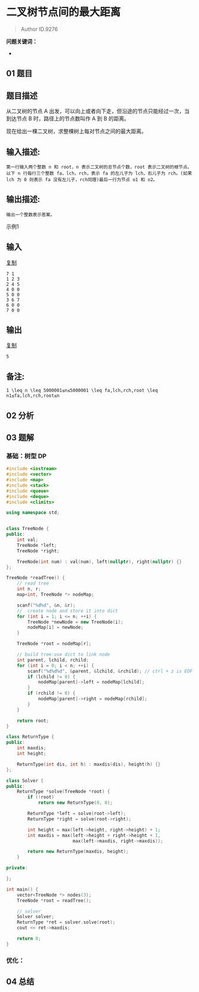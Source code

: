 # 二叉树节点间的最大距离
> Author ID.9276 

**问题关键词：**

- 

## 01 题目

## 题目描述

从二叉树的节点 A 出发，可以向上或者向下走，但沿途的节点只能经过一次，当到达节点 B 时，路径上的节点数叫作 A 到 B 的距离。

现在给出一棵二叉树，求整棵树上每对节点之间的最大距离。

## 输入描述:

```
第一行输入两个整数 n 和 root，n 表示二叉树的总节点个数，root 表示二叉树的根节点。以下 n 行每行三个整数 fa，lch，rch，表示 fa 的左儿子为 lch，右儿子为 rch。(如果 lch 为 0 则表示 fa 没有左儿子，rch同理)最后一行为节点 o1 和 o2。
```

## 输出描述:

```
输出一个整数表示答案。
```

示例1

## 输入

[复制](javascript:void(0);)

```
7 1
1 2 3
2 4 5
4 0 0
5 0 0
3 6 7
6 0 0
7 0 0
```

## 输出

[复制](javascript:void(0);)

```
5
```

## 备注:

```
1 \leq n \leq 5000001≤n≤5000001 \leq fa,lch,rch,root \leq n1≤fa,lch,rch,root≤n
```

## 02 分析



## 03 题解

### 基础：树型 DP

```c++
#include <iostream>
#include <vector>
#include <map>
#include <stack>
#include <queue>
#include <deque>
#include <climits>

using namespace std;


class TreeNode {
public:
    int val;
    TreeNode *left;
    TreeNode *right;

    TreeNode(int num) : val(num), left(nullptr), right(nullptr) {}
};

TreeNode *readTree() {
    // read tree
    int n, r;
    map<int, TreeNode *> nodeMap;

    scanf("%d%d", &n, &r);
    //  create node and store it into dict
    for (int i = 1; i <= n; ++i) {
        TreeNode *newNode = new TreeNode(i);
        nodeMap[i] = newNode;
    }

    TreeNode *root = nodeMap[r];

    // build tree:use dict to link node
    int parent, lchild, rchild;
    for (int i = 0; i < n; ++i) {
        scanf("%d%d%d", &parent, &lchild, &rchild); // ctrl + z is EOF
        if (lchild != 0) {
            nodeMap[parent]->left = nodeMap[lchild];
        }
        if (rchild != 0) {
            nodeMap[parent]->right = nodeMap[rchild];
        }
    }

    return root;
}

class ReturnType {
public:
    int maxdis;
    int height;

    ReturnType(int dis, int h) : maxdis(dis), height(h) {}
};

class Solver {
public:
    ReturnType *solve(TreeNode *root) {
        if (!root)
            return new ReturnType(0, 0);

        ReturnType *left = solve(root->left);
        ReturnType *right = solve(root->right);

        int height = max(left->height, right->height) + 1;
        int maxdis = max(left->height + right->height + 1,
                         max(left->maxdis, right->maxdis));

        return new ReturnType(maxdis, height);
    }

private:

};

int main() {
    vector<TreeNode *> nodes(3);
    TreeNode *root = readTree();

    // solver
    Solver solver;
    ReturnType *ret = solver.solve(root);
    cout << ret->maxdis;

    return 0;
}
```



### 优化：



## 04 总结

